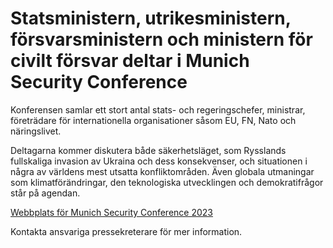 # Statsministern, utrikesministern, försvarsministern och ministern för civilt försvar deltar i Munich Security Conference

Konferensen samlar ett stort antal stats\- och regeringschefer, ministrar, företrädare för internationella organisationer såsom EU, FN, Nato och näringslivet.

Deltagarna kommer diskutera både säkerhetsläget, som Rysslands fullskaliga invasion av Ukraina och dess konsekvenser, och situationen i några av världens mest utsatta konfliktområden. Även globala utmaningar som klimatförändringar, den teknologiska utvecklingen och demokratifrågor står på agendan.

[Webbplats för Munich Security Conference 2023](https://securityconference.org/en/msc-2023/ "Webbplats för Munich Security Conference 2023")

Kontakta ansvariga pressekreterare för mer information.

